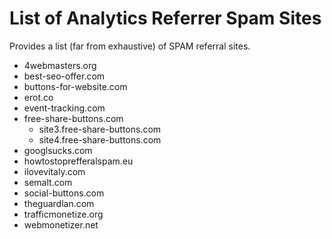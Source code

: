 # List of Analytics Referrer Spam Sites

Provides a list (far from exhaustive) of SPAM referral sites.

* 4webmasters.org
* best-seo-offer.com
* buttons-for-website.com
* erot.co
* event-tracking.com
* free-share-buttons.com
  * site3.free-share-buttons.com
  * site4.free-share-buttons.com
* googlsucks.com
* howtostoprefferalspam.eu
* ilovevitaly.com
* semalt.com
* social-buttons.com
* theguardlan.com
* trafficmonetize.org
* webmonetizer.net
